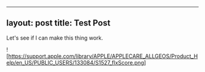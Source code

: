
---
layout: post
title: Test Post
---

Let's see if I can make this thing work. 

![https://support.apple.com/library/APPLE/APPLECARE_ALLGEOS/Product_Help/en_US/PUBLIC_USERS/133084/S1527_flxScore.png]
